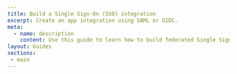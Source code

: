```yaml
---
title: Build a Single Sign-On (SSO) integration
excerpt: Create an app integration using SAML or OIDC.
meta:
  - name: description
    content: Use this guide to learn how to build federated Single Sign-On into your Okta integration.
layout: Guides
sections:
 - main
---
```

